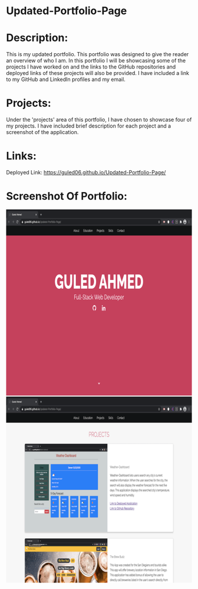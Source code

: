 # Updated-Portfolio-Page

# Description: 

This is my updated portfolio. This portfolio was designed to give the reader an overview of who I am. In this portfolio I will be showcasing some of the projects I have worked on and the links to the GitHub repositories and deployed links of these projects will also be provided. I have included a link to my GitHub and LinkedIn profiles and my email. 

# Projects:

Under the 'projects' area of this portfolio, I have chosen to showcase four of my projects. I have included brief description for each project and a screenshot of the application. 

# Links: 

Deployed Link: https://guled06.github.io/Updated-Portfolio-Page/

# Screenshot Of Portfolio:

<img src="docs/portfolio-screenshot-one.png">
<br>
<img src="docs/portfolio-screenshot-two.png">

